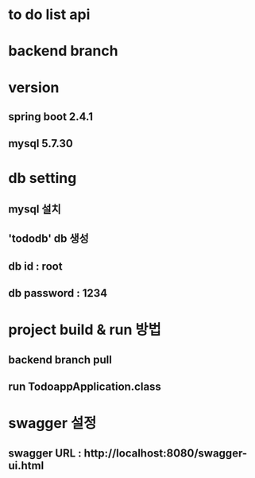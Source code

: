 # to do list api
# backend branch
# version
## spring boot 2.4.1
## mysql 5.7.30

# db setting
## mysql 설치
## 'tododb' db 생성
## db id : root
## db password : 1234

# project build & run 방법
## backend branch pull
## run TodoappApplication.class

# swagger 설정
## swagger URL : http://localhost:8080/swagger-ui.html
